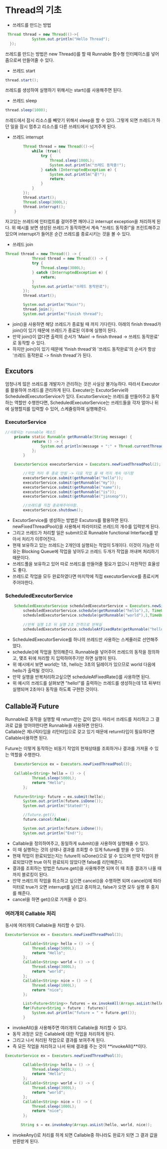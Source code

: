 # Thread의 기초

- 쓰레드를 만드는 방법
```java
 Thread thread = new Thread(()->{
            System.out.println("Hello Thread");
  });
```
쓰레드를 만드는 방법은 new Thread()를 할 때 Runnable 함수형 인터페이스를 넣어줌으로써 만들어줄 수 있다.

- 쓰레드 start
```java
thread.start();
```
쓰레드를 생성하여 실행하기 위해서는 start()를 사용해주면 된다.

- 쓰레드 sleep
```java
thread.sleep(1000);
```
쓰레드에서 잠시 리소스를 빼앗기 위해서 sleep을 할 수 있다. 그렇게 되면 쓰레드가 하던 일을 잠시 멈추고 리소스를 다른 쓰레드에서 넘겨주게 된다.

- 쓰레드 interrupt
```java
        Thread thread = new Thread(()->{
            while (true){
                try {
                    Thread.sleep(1000L);
                    System.out.println("쓰레드 동작중!");
                } catch (InterruptedException e) {
                    System.out.println("끝!");
                    return;
                }
            }
        });
        thread.start();
        Thread.sleep(3000L);
        thread.interrupt();
    }
```
자고있는 쓰레드에 인터럽트를 걸어주면 깨어나고 interrupt exception을 처리하게 된다.
위 예시를 보면 생성된 쓰레드가 동작하면서 계속 "쓰레드 동작중!"을 프린트해주고 있으며 interrupt가 들어온 순간 쓰레드를 종료시키는 것을 볼 수 있다.

- 쓰레드 join
```java
Thread thread = new Thread(() -> {
            Thread thread = new Thread(() -> {
            try {
                Thread.sleep(3000L);
            } catch (InterruptedException e) {
                return;
            }
            System.out.println("쓰레드 동작완료");
        });
        thread.start();

        System.out.println("Main!");
        thread.join();
        System.out.println("finish thread");
```
- join()을 사용하면 해당 쓰레드가 종료될 때 까지 기다린다. 아래의 finish thread가 join()이 있기 때문에 쓰레드가 종료된 이후에 실행이 된다.
- 만약 join()이 없다면 출력의 순서가 'Main! -> finish thread -> 쓰레드 동작완료' 로 동작할 수 있다.  
- 하지만 join()이 있기 때문에 'finish thread'와 '쓰레드 동작완료'의 순서가 항상 '쓰레드 동작완료 -> finish thread'가 된다.

## Excutors
엄청나게 많은 쓰레드를 개발자가 관리하는 것은 사실상 불가능하다. 따라서 Executor를 활용하여 쓰레드를 관리하게 된다.
Executer는 ExcutorServie와 ScheduledExecutorService가 있다. ExcutorService는 쓰레드를 만들어주고 동작하는 역할만 수행한다면, ScheduledExecutorService는 쓰레드들을 각자 얼마나 뒤에 실행할지를 입력할 수 있어, 스케쥴링하여 실행해준다.

###  ExecutorService
```java 
//사용되는 runnable 메소드
	private static Runnable getRunnable(String message) {
        	return () -> {
            	System.out.println(message + ":" + Thread.currentThread().getName());
        	};
    	}
```

```java
	ExecutorService executorService = Executors.newFixedThreadPool(2);

        //작업 처리 후 종료 안됨 -> 다음 작업 올 때 까지 계속 대기함
        executorService.submit(getRunnable("hello"));
        executorService.submit(getRunnable("my"));
        executorService.submit(getRunnable("name"));
        executorService.submit(getRunnable("is"));
        executorService.submit(getRunnable("jinseop"));

        //쓰래드를 직접 종료해주어야함.
        executorService.shutdown();
```
- ExcutorService를 생성하는 방법은 Excutors를 활용하면 된다. newFixedThreadPool()을 사용해서 파라미터로 쓰레드의 개수를 입력받게 된다.  
- 그리고 쓰레드가 처리할 일은 submit으로 Runnable functional Interface를 받아서 처리가 이루어진다. 
- 현재 보유하고 있는 쓰레드는 2개인데 실행되는 작업이 5개이다. 이것이 가능한 이유는 Blocking Queue에 작업을 넣어두고 쓰레드 두개가 작업을 꺼내며 처리하기 때문이다.
- 쓰레드풀을 보유하고 있어 따로 쓰레드를 만들어줄 필요가 없으니 자원적인 효율성도 좋다.
- 쓰레드로 작업을 모두 완료하였다면 마지막에 직접 executorService를 종료시켜주어야한다.

### ScheduledExecutorService
``` java
	ScheduledExecutorService scheduledExecutorService = Executors.newSingleThreadScheduledExecutor();
        scheduledExecutorService.schedule(getRunnable("hello"),3, TimeUnit.SECONDS);
        scheduledExecutorService.schedule(getRunnable("world"),1,TimeUnit.SECONDS);
        
        //반복 실행 1초 뒤 실행 2초 간격으로 반복실
        scheduledExecutorService.scheduleAtFixedRate(getRunnable("hello!"),1,2, TimeUnit.SECONDS);
```
- ScheduledExecutorService를 하나의 쓰레드만 사용하는 스케쥴러로 선언해주었다.
- schedule()에 작업을 정의해준다. Runnable을 넣어주어 쓰레드의 동작을 정의하고, 몇초 뒤에 처리할 지 입력하여주기만 하면 실행이 된다.  
- 위 예시에서 보면 world는 1초, hello는 3초의 딜레이가 있으므로 world 다음에  hello가 출력될 것이다.
- 만약 실행을 반복처리하고싶으면 scheduleAtFixedRate()를 사용하면 된다.  
- 위 예시의 쓰레드를 살펴보면 "hello!"를 출력하는 쓰레드를 생성하는데 1초 뒤부터 실행되며 2초마다 동작을 하도록 구현한 것이다.

## Callable과 Future
Runnable로 동작을 실행할 때 return받는 값이 없다. 따라서 쓰레드를 처리하고 그 결과로 값을 얻어야한다면 Runnable을 사용하면 안된다.  
Callable은 제너릭타입을 리턴타입으로 갖고 있기 때문에 return타입이 필요하다면 Callable사용하면  된다.

Future는 이렇게 동작하는 비동기 작업의 현재상태를 조회하거나 결과를 가져올 수 있는 역할을 수행한다.
```java
	ExecutorService ex = Executors.newFixedThreadPool(3);
	
	Callable<String> hello = () -> {
            Thread.sleep(5000L);
            return "Hello";
        };
        
	Future<String> future = ex.submit(hello);
        System.out.println(future.isDone());
        System.out.println("Stated!");

        //future.get();
        future.cancel(false);

        System.out.println(future.isDone());
        System.out.println("End!");
```
- Callable을 정의하여주고, 동일하게 submit()을 사용하여 실행해줄 수 있다.  
- 이 때 실행하는 것의 상태나 결과를 조회할 수 있게 future를 받을 수 있다. 
- 현재 작업이 완료되었는지는 future의 isDone()으로 알 수 있으며 만약 작업이 완료되었다면 true 아직 완료되지 않았다면 false를 리턴해준다.
- 결과를 조회하는 방법은 future.get()을 사용해주면 되며 이 때 최종 결과가 나올 때 까지 블로킹이 된다. 
- 만약 쓰레드의 작업을 취소하고 싶으면 cancel()을 수행하면 되며 cancel()에 파라미터로 true가 오면 interrupt를 날리고 중지하고, false가 오면 모두 실행 후 중지를 해준다.
- cancel을 하면 get()으로 가져올 수 없다.

### 여러개의 Callable 처리
동시에 여러개의 Callable을 처리할 수 있다.
```java
ExecutorService ex = Executors.newFixedThreadPool(3);

        Callable<String> hello = () -> {
            Thread.sleep(5000L);
            return "Hello";
        };
        Callable<String> world = () -> {
            Thread.sleep(3000L);
            return "world";
        };
        Callable<String> nice = () -> {
            Thread.sleep(1000L);
            return "nice";
        };

        List<Future<String>> futures = ex.invokeAll(Arrays.asList(hello, world, nice));
        for(Future<String > future : futures){
            System.out.println("future = " + future.get());
        }
```
- invokeAll()을 사용해주면 여러개의 Callable을 처리할 수 있다.
- 동작 과정은 모든 Callable에 대한 작업을 처리하게 된다.
- 그리고 나서 처리된 작업으로 결과를 보여주게 된다.
- 즉 모든 작업을 처리하고 나서 뒤에 결과를 주는 것이 **invokeAll()**이다.


```java
ExecutorService ex = Executors.newFixedThreadPool(3);

        Callable<String> hello = () -> {
            Thread.sleep(5000L);
            return "Hello";
        };
        Callable<String> world = () -> {
            Thread.sleep(3000L);
            return "world";
        };
        Callable<String> nice = () -> {
            Thread.sleep(1000L);
            return "nice";
        };
        
       String s = ex.invokeAny(Arrays.asList(hello, world, nice));
```
- invokeAny()로 처리를 하게 되면 Callable중 하나라도 완료가 되면 그 결과 값을 반환받게 된다.









